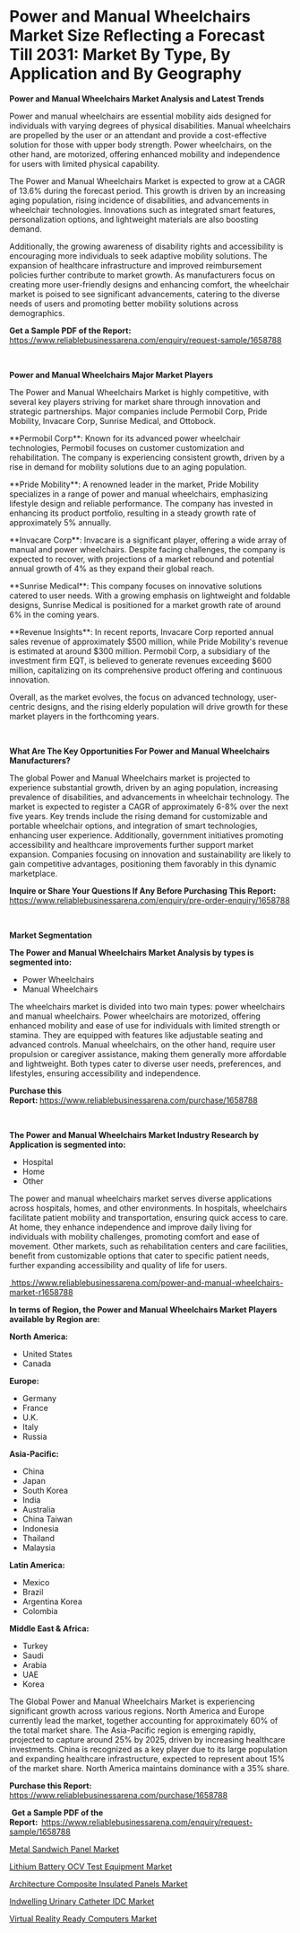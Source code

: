 <p><h1>Power and Manual Wheelchairs Market Size Reflecting a Forecast Till 2031: Market By Type, By Application and By Geography</h1></p><p><strong>Power and Manual Wheelchairs Market Analysis and Latest Trends</strong></p>
<p><p>Power and manual wheelchairs are essential mobility aids designed for individuals with varying degrees of physical disabilities. Manual wheelchairs are propelled by the user or an attendant and provide a cost-effective solution for those with upper body strength. Power wheelchairs, on the other hand, are motorized, offering enhanced mobility and independence for users with limited physical capability.</p><p>The Power and Manual Wheelchairs Market is expected to grow at a CAGR of 13.6% during the forecast period. This growth is driven by an increasing aging population, rising incidence of disabilities, and advancements in wheelchair technologies. Innovations such as integrated smart features, personalization options, and lightweight materials are also boosting demand.</p><p>Additionally, the growing awareness of disability rights and accessibility is encouraging more individuals to seek adaptive mobility solutions. The expansion of healthcare infrastructure and improved reimbursement policies further contribute to market growth. As manufacturers focus on creating more user-friendly designs and enhancing comfort, the wheelchair market is poised to see significant advancements, catering to the diverse needs of users and promoting better mobility solutions across demographics.</p></p>
<p><strong>Get a Sample PDF of the Report:&nbsp;</strong> <a href="https://www.reliablebusinessarena.com/enquiry/request-sample/1658788?utm_campaign=1294&utm_medium=2&utm_source=Github&utm_content=ia&utm_term=28092024&utm_id=power-and-manual-wheelchairs">https://www.reliablebusinessarena.com/enquiry/request-sample/1658788</a></p>
<p>&nbsp;</p>
<p><strong>Power and Manual Wheelchairs Major Market Players</strong></p>
<p><p>The Power and Manual Wheelchairs Market is highly competitive, with several key players striving for market share through innovation and strategic partnerships. Major companies include Permobil Corp, Pride Mobility, Invacare Corp, Sunrise Medical, and Ottobock.</p><p>**Permobil Corp**: Known for its advanced power wheelchair technologies, Permobil focuses on customer customization and rehabilitation. The company is experiencing consistent growth, driven by a rise in demand for mobility solutions due to an aging population. </p><p>**Pride Mobility**: A renowned leader in the market, Pride Mobility specializes in a range of power and manual wheelchairs, emphasizing lifestyle design and reliable performance. The company has invested in enhancing its product portfolio, resulting in a steady growth rate of approximately 5% annually.</p><p>**Invacare Corp**: Invacare is a significant player, offering a wide array of manual and power wheelchairs. Despite facing challenges, the company is expected to recover, with projections of a market rebound and potential annual growth of 4% as they expand their global reach.</p><p>**Sunrise Medical**: This company focuses on innovative solutions catered to user needs. With a growing emphasis on lightweight and foldable designs, Sunrise Medical is positioned for a market growth rate of around 6% in the coming years.</p><p>**Revenue Insights**: In recent reports, Invacare Corp reported annual sales revenue of approximately $500 million, while Pride Mobility's revenue is estimated at around $300 million. Permobil Corp, a subsidiary of the investment firm EQT, is believed to generate revenues exceeding $600 million, capitalizing on its comprehensive product offering and continuous innovation.</p><p>Overall, as the market evolves, the focus on advanced technology, user-centric designs, and the rising elderly population will drive growth for these market players in the forthcoming years.</p></p>
<p>&nbsp;</p>
<p><strong>What Are The Key Opportunities For Power and Manual Wheelchairs Manufacturers?</strong></p>
<p><p>The global Power and Manual Wheelchairs market is projected to experience substantial growth, driven by an aging population, increasing prevalence of disabilities, and advancements in wheelchair technology. The market is expected to register a CAGR of approximately 6-8% over the next five years. Key trends include the rising demand for customizable and portable wheelchair options, and integration of smart technologies, enhancing user experience. Additionally, government initiatives promoting accessibility and healthcare improvements further support market expansion. Companies focusing on innovation and sustainability are likely to gain competitive advantages, positioning them favorably in this dynamic marketplace.</p></p>
<p><strong>Inquire or Share Your Questions If Any Before Purchasing This Report:</strong> <a href="https://www.reliablebusinessarena.com/enquiry/pre-order-enquiry/1658788?utm_campaign=1294&utm_medium=2&utm_source=Github&utm_content=ia&utm_term=28092024&utm_id=power-and-manual-wheelchairs">https://www.reliablebusinessarena.com/enquiry/pre-order-enquiry/1658788</a></p>
<p>&nbsp;</p>
<p><strong>Market Segmentation</strong></p>
<p><strong>The Power and Manual Wheelchairs Market Analysis by types is segmented into:</strong></p>
<p><ul><li>Power Wheelchairs</li><li>Manual Wheelchairs</li></ul></p>
<p><p>The wheelchairs market is divided into two main types: power wheelchairs and manual wheelchairs. Power wheelchairs are motorized, offering enhanced mobility and ease of use for individuals with limited strength or stamina. They are equipped with features like adjustable seating and advanced controls. Manual wheelchairs, on the other hand, require user propulsion or caregiver assistance, making them generally more affordable and lightweight. Both types cater to diverse user needs, preferences, and lifestyles, ensuring accessibility and independence.</p></p>
<p><strong>Purchase this Report:&nbsp;</strong><a href="https://www.reliablebusinessarena.com/purchase/1658788?utm_campaign=1294&utm_medium=2&utm_source=Github&utm_content=ia&utm_term=28092024&utm_id=power-and-manual-wheelchairs">https://www.reliablebusinessarena.com/purchase/1658788</a></p>
<p>&nbsp;</p>
<p><strong>The Power and Manual Wheelchairs Market Industry Research by Application is segmented into:</strong></p>
<p><ul><li>Hospital</li><li>Home</li><li>Other</li></ul></p>
<p><p>The power and manual wheelchairs market serves diverse applications across hospitals, homes, and other environments. In hospitals, wheelchairs facilitate patient mobility and transportation, ensuring quick access to care. At home, they enhance independence and improve daily living for individuals with mobility challenges, promoting comfort and ease of movement. Other markets, such as rehabilitation centers and care facilities, benefit from customizable options that cater to specific patient needs, further expanding accessibility and quality of life for users.</p></p>
<p><a href="https://www.reliablebusinessarena.com/power-and-manual-wheelchairs-market-r1658788?utm_campaign=1294&utm_medium=2&utm_source=Github&utm_content=ia&utm_term=28092024&utm_id=power-and-manual-wheelchairs">&nbsp;https://www.reliablebusinessarena.com/power-and-manual-wheelchairs-market-r1658788</a></p>
<p><strong>In terms of Region, the Power and Manual Wheelchairs Market Players available by Region are:</strong></p>
<p>
    <p> <strong> North America: </strong>
        <ul>
            <li>United States</li>
            <li>Canada</li>
        </ul>
        </p> 
    <p> <strong> Europe: </strong>
        <ul>
            <li>Germany</li>
            <li>France</li>
            <li>U.K.</li>
            <li>Italy</li>
            <li>Russia</li>
        </ul>
        </p> 
    <p> <strong> Asia-Pacific: </strong>
        <ul>
            <li>China</li>
            <li>Japan</li>
            <li>South Korea</li>
            <li>India</li>
            <li>Australia</li>
            <li>China Taiwan</li>
            <li>Indonesia</li>
            <li>Thailand</li>
            <li>Malaysia</li>
        </ul>
        </p> 
    <p> <strong> Latin America: </strong>
        <ul>
            <li>Mexico</li>
            <li>Brazil</li>
            <li>Argentina Korea</li>
            <li>Colombia</li>
        </ul>
        </p> 
    <p> <strong> Middle East & Africa: </strong>
        <ul>
            <li>Turkey</li>
            <li>Saudi</li>
            <li>Arabia</li>
            <li>UAE</li>
            <li>Korea</li>
        </ul>
    </p>
    </p>
<p><p>The Global Power and Manual Wheelchairs Market is experiencing significant growth across various regions. North America and Europe currently lead the market, together accounting for approximately 60% of the total market share. The Asia-Pacific region is emerging rapidly, projected to capture around 25% by 2025, driven by increasing healthcare investments. China is recognized as a key player due to its large population and expanding healthcare infrastructure, expected to represent about 15% of the market share. North America maintains dominance with a 35% share.</p></p>
<p><strong>Purchase this Report: </strong><a href="https://www.reliablebusinessarena.com/purchase/1658788?utm_campaign=1294&utm_medium=2&utm_source=Github&utm_content=ia&utm_term=28092024&utm_id=power-and-manual-wheelchairs">https://www.reliablebusinessarena.com/purchase/1658788</a></p>
<p>&nbsp;<strong>Get a Sample PDF of the Report:&nbsp;&nbsp;</strong><a href="https://www.reliablebusinessarena.com/enquiry/request-sample/1658788?utm_campaign=1294&utm_medium=2&utm_source=Github&utm_content=ia&utm_term=28092024&utm_id=power-and-manual-wheelchairs">https://www.reliablebusinessarena.com/enquiry/request-sample/1658788</a></p>
<p><strong></strong></p>
<p><p><a href="https://issuu.com/reportprime-2/docs/metal-sandwich-panel-market-size-20_636aab05eb598d?utm_campaign=1294&utm_medium=2&utm_source=Github&utm_content=ia&utm_term=28092024&utm_id=power-and-manual-wheelchairs">Metal Sandwich Panel Market</a></p><p><a href="https://github.com/marloy8/Market-Research-Report-List-6/blob/main/lithium-battery-ocv-test-equipment-market.md?utm_campaign=1294&utm_medium=2&utm_source=Github&utm_content=ia&utm_term=28092024&utm_id=power-and-manual-wheelchairs">Lithium Battery OCV Test Equipment Market</a></p><p><a href="https://issuu.com/reportprime-2/docs/architecture-composite-insulated-pa_611e34f37a05ab?utm_campaign=1294&utm_medium=2&utm_source=Github&utm_content=ia&utm_term=28092024&utm_id=power-and-manual-wheelchairs">Architecture Composite Insulated Panels Market</a></p><p><a href="https://www.linkedin.com/pulse/indwelling-urinary-catheter-idc-market-size-growing-cagr-zxcmc?utm_campaign=1294&utm_medium=2&utm_source=Github&utm_content=ia&utm_term=28092024&utm_id=power-and-manual-wheelchairs">Indwelling Urinary Catheter IDC Market</a></p><p><a href="https://www.linkedin.com/pulse/virtual-reality-ready-computers-market-research-report-exploring-pw7wf?trackingId=kQl1QQ79T0%2BPHGQ1dHQ4rQ%3D%3D&utm_campaign=1294&utm_medium=2&utm_source=Github&utm_content=ia&utm_term=28092024&utm_id=power-and-manual-wheelchairs">Virtual Reality Ready Computers Market</a></p></p>